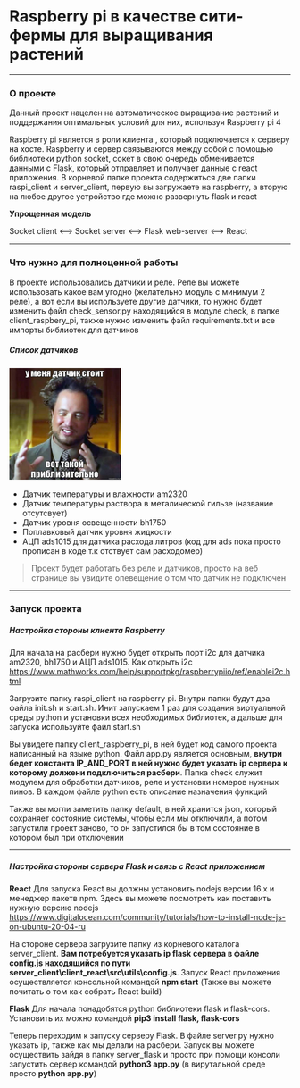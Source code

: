 # Raspberry pi в качестве сити-фермы для выращивания растений 

---

### О проекте

Данный проект нацелен на автоматическое выращивание растений и поддержания оптимальных условий для них, используя Raspberry pi 4

Raspberry pi является в роли клиента , который подключается к серверу на хосте. Raspberry и сервер связываются между собой с помощью библиотеки python socket, сокет в свою очередь обменивается данными с Flask, который отправляет и получает данные с react приложения. В корневой папке проекта содержиться две папки raspi_client и server_client, первую вы загружаете на raspberry, а вторую на любое другое устройство где можно развернуть flask и react


__Упрощенная модель__

Socket client <--> Socket server <--> Flask web-server <--> React


---

### Что нужно для полноценной работы
В проекте использовались датчики и реле. Реле вы можете использовать какое вам угодно (желательно модуль с минимум 2 реле), а вот если вы используете другие датчики, то нужно будет изменить файл check_sensor.py находящийся в модуле check, в папке client_raspbery_pi, также нужно изменить файл requirements.txt и все импорты библиотек для датчиков

##### Список датчиков
<img src="mem.jpg" width=200 height=200>

* Датчик температуры и влажности am2320
* Датчик температуры раствора в металической гильзе (название отсутсвует)
* Датчик уровня освещенности bh1750
* Поплавковый датчик уровня жидкости
* АЦП ads1015 для датчика расхода литров (код для ads пока просто прописан в коде т.к отствует сам расходомер)


> Проект будет работать без реле и датчиков, просто на веб странице вы увидите опевещение о том что датчик не подключен

---
### Запуск проекта

##### Настройка стороны клиента Raspberry 

Для начала на расбери нужно будет открыть порт i2c для датчика am2320, bh1750 и АЦП ads1015. Как открыть i2c https://www.mathworks.com/help/supportpkg/raspberrypiio/ref/enablei2c.html

Загрузите папку raspi_client на raspberry pi. Внутри папки будут два файла init.sh и start.sh. Инит запускаем 1 раз для создания виртуальной среды python и установки всех необходимых библиотек, а дальше для запуска используйте файл start.sh

Вы увидете папку client_raspberry_pi, в ней будет код самого проекта написанный на языке python. Файл app.py является основным, __внутри бедет константа IP_AND_PORT в ней нужно будет указать ip сервера к которому должени подключиться расбери__. Папка check служит модулем для обработки датчиков, реле и установки номеров нужных пинов. В каждом файле python есть описание назначения функций

Также вы могли заметить папку default, в ней хранится json, который сохраняет состояние системы, чтобы если мы отключили, а потом запустили проект заново, то он запустился бы в том состояние в котором был при отключении

---

##### Настройка стороны сервера Flask и связь с React приложением


__React__
Для  запуска React вы должны установить nodejs версии 16.x и менеджер пакетв npm. Здесь вы можете посмотреть как поставить нужную версию nodejs <https://www.digitalocean.com/community/tutorials/how-to-install-node-js-on-ubuntu-20-04-ru>

На стороне сервера загрузите папку из корневого каталога server_client. __Вам потребуется указать ip flask сервера в файле config.js находящийся по пути server_client\client_react\src\utils\config.js__.
Запуск React приложения осуществляется консольной командой __npm start__ (Также вы можете почитать о том как собрать React build) 

__Flask__
Для начала понадобятся python библиотеки flask и flask-cors. Установить их можно командой __pip3 install flask, flask-cors__

Теперь переходим к запуску серверу Flask. В файле server.py нужно указать ip, также как мы делали на расбери. Запуск вы можете осуществить зайдя в папку server_flask и просто при помощи консоли запустить сервер командой __python3 app.py__ (в вирутальной среде просто __python app.py__)



